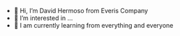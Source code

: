- 👋 Hi, I’m David Hermoso from Everis Company
- 👀 I’m interested in ...
- 🌱 I am currently learning from everything and everyone

